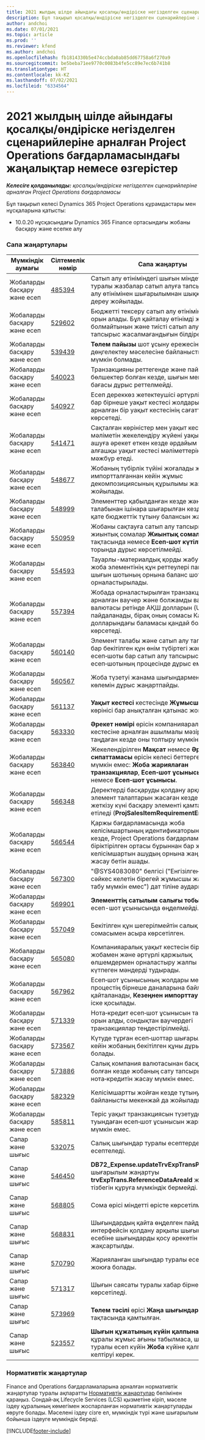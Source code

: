 ```yaml
---
title: 2021 жылдың шілде айындағы қосалқы/өндіріске негізделген сценарийлеріне арналған Project Operations бағдарламасындағы жаңалықтар немесе өзгерістер
description: Бұл тақырып қосалқы/өндіріске негізделген сценарийлеріне арналған Project Operations бағдарламасының 2021 жылдың шілде айындағы шығарылымында қолжетімді сапа жаңартулары туралы ақпарат береді.
author: andchoi
ms.date: 07/01/2021
ms.topic: article
ms.prod: ''
ms.reviewer: kfend
ms.author: andchoi
ms.openlocfilehash: fb1814330b5e474ccbda0ab85dd67758a6f270a9
ms.sourcegitcommit: be5beba71ee9770c0083b4fe5cc89e7ec6b741b8
ms.translationtype: HT
ms.contentlocale: kk-KZ
ms.lasthandoff: 07/02/2021
ms.locfileid: "6334564"
---
```

# <a name="whats-new-or-changed-in-project-operations-july-2021-for-stockedproduction-based-scenarios"></a>2021 жылдың шілде айындағы қосалқы/өндіріске негізделген сценарийлеріне арналған Project Operations бағдарламасындағы жаңалықтар немесе өзгерістер

_**Келесіге қолданылады:** қосалқы/өндіріске негізделген сценарийлеріне арналған Project Operations бағдарламасы_

Бұл тақырып келесі Dynamics 365 Project Operations құрамдастары мен нұсқаларына қатысты:

- 10.0.20 нұсқасындағы Dynamics 365 Finance ортасындағы жобаны басқару және есепке алу
 
### <a name="quality-updates"></a>Сапа жаңартулары
                                                                                                                                                                                  
| Мүмкіндік аумағы                      | Сілтемелік нөмір| Сапа жаңартуы                                                                                                                                                                          |
|-----------------------------------|--------|---------------------------------------------------------------------------------------------------------------------------------------------------------------------------------|
| Жобаларды басқару және есеп | [485394](https://fix.lcs.dynamics.com/Issue/Details/?bugId=485394) | Сатып алу өтініміндегі шығын міндеттемелер туралы жазбалар сатып алуға тапсырыс сатып алу өтінімінен шығарылымнан шыққаннан кейін дереу жойылады.                                                                           |
| Жобаларды басқару және есеп | [529602](https://fix.lcs.dynamics.com/Issue/Details/?bugId=529602) | Бюджетті тексеру сатып алу өтінімінде екі рет орын алады. Бұл қайталау өтінімді жабуға болмайтынын және тиісті сатып алуға тапсырыс жасалмағандығын білдіреді.                                                                                                                        |
| Жобаларды басқару және есеп | [539439](https://fix.lcs.dynamics.com/Issue/Details/?bugId=539439) | **Төлем пайызы** шот ұсыну ережесін дөңгелектеу мәселесіне байланысты орындау мүмкін болмады.                                                                              |
| Жобаларды басқару және есеп | [540023](https://fix.lcs.dynamics.com/Issue/Details/?bugId=540023) | Транзакцияны реттегенде және пайызда ондық бөлшектер болған кезде, шығын мен сату бағасы дұрыс реттелмейді.                                      |
| Жобаларды басқару және есеп | [540927](https://fix.lcs.dynamics.com/Issue/Details/?bugId=540927) | Есеп дереккөз жетектеушісі әртүрлі әрекеттері бар бірнеше уақыт кестесі жолдарына арналған бір уақыт кестесінің сағаттарын көрсетеді.                                      |
| Жобаларды басқару және есеп | [541471](https://fix.lcs.dynamics.com/Issue/Details/?bugId=541471) | Сақталған көріністер мен уақыт кестесінің мәліметін жекелендіру жүйені уақыт кестесін ашуға әрекет еткен кезде әрдайым тізімдегі алғашқы уақыт кестесі мәліметтерін ашуға мәжбүр етеді.  |
| Жобаларды басқару және есеп | [548677](https://fix.lcs.dynamics.com/Issue/Details/?bugId=548677) | Жобаның түбірлік түйіні жоғалады және импортталғаннан кейін жұмыс декомпозициясының құрылымы жазбалары жойылады.                                                                                             |
| Жобаларды басқару және есеп | [548999](https://fix.lcs.dynamics.com/Issue/Details/?bugId=548999) | Элементтер қабылданған кезде және элемент талабынан ішінара шығарылған кезде жүйе қате бюджеттік тұтыну балансын жаңартады. |
| Жобаларды басқару және есеп | [550959](https://fix.lcs.dynamics.com/Issue/Details/?bugId=550959) | Жобаны сақтауға сатып алу тапсырыстарында жиынтық сомалар **Жиынтық сомалар** тақтасында немесе **Есеп‑шот күтілуде** торында дұрыс көрсетілмейді.                                                                  |
| Жобаларды басқару және есеп | [554593](https://fix.lcs.dynamics.com/Issue/Details/?bugId=554593) | Тауарлы-материалдық қорды жабу кезінде жоба элементінің құн реттеулері пайда мен шығын шотының орнына баланс шотына орналастырылады.                                                            |
| Жобаларды басқару және есеп | [557394](https://fix.lcs.dynamics.com/Issue/Details/?bugId=557394) | Жобада орналастырылған транзакцияға арналған ваучер және болжамды ваучер есеп валютасы ретінде АҚШ долларын (USD) пайдаланады, бірақ оның сомасы Канада долларындағы баламасы қандай болатынын көрсетеді.              |
| Жобаларды басқару және есеп | [560140](https://fix.lcs.dynamics.com/Issue/Details/?bugId=560140) | Элемент талабы және сатып алу тапсырысы бар бекітілген құн өнім түбіртегі және есеп‑шоты бар сатып алу тапсырысы есеп‑шотының процесінде дұрыс емес.       |
| Жобаларды басқару және есеп | [560567](https://fix.lcs.dynamics.com/Issue/Details/?bugId=560567) | Жоба түзетуі жанама шығындармен сату көлемін дұрыс жаңартпайды.                                                                                    |
| Жобаларды басқару және есеп | [561137](https://fix.lcs.dynamics.com/Issue/Details/?bugId=561137) | **Уақыт кестесі** кестесінде **Жұмысшы/ресурс** көрінісі бар анықталған қатынас жоқ.                                                                                   |
| Жобаларды басқару және есеп | [563330](https://fix.lcs.dynamics.com/Issue/Details/?bugId=563330) | **Әрекет нөмірі** өрісін компанияаралық жұмыс кестесіне арналған ашылмалы мәзірден таңдаған кезде оны толтыру мүмкін емес.                                                                 |
| Жобаларды басқару және есеп | [563840](https://fix.lcs.dynamics.com/Issue/Details/?bugId=563840) | Жекелендірілген **Мақсат** немесе **Әрекет сипаттамасы** өрісін келесі беттерге қосу мүмкін емес: **Жоба жариялаған транзакциялар**, **Есеп‑шот ұсынысын жасау** немесе **Есеп‑шот ұсынысы**.  |
| Жобаларды басқару және есеп | [566348](https://fix.lcs.dynamics.com/Issue/Details/?bugId=566348) | Деректерді басқаруды қолдану арқылы элемент талаптарын жасаған кезде қате жеткізу күні басқару элементі қамтамасыз етіледі (**ProjSalesItemRequirementEntity**).                                              |
| Жобаларды басқару және есеп | [566544](https://fix.lcs.dynamics.com/Issue/Details/?bugId=566544) | Қаржы бағдарламасында жоба келісімшартының идентификаторын таңдаған кезде, Project Operations бағдарламасының біріктірілген ортасы бұрыннан бар жоба келісімшартын ашудың орнына жаңа жазбаны жасау бетін ашады.                                                                                                                 |
| Жобаларды басқару және   есеп | [567300](https://fix.lcs.dynamics.com/Issue/Details/?bugId=567300) |  "@SYS4083080" белгісі ("Енгізілген мәндерге сәйкес келетін бірегей жұмысшы жазбасын табу мүмкін емес") дат тіліне аударылмаған.                                |
| Жобаларды басқару және есеп | [569901](https://fix.lcs.dynamics.com/Issue/Details/?bugId=569901) | **Элементтің сатылым салығы тобы** өрісі есеп-шот ұсынысында өңделмейді.                                                                               |
| Жобаларды басқару және есеп | [557049](https://fix.lcs.dynamics.com/Issue/Details/?bugId=557049) | Бекітілген құн шегерілмейтін салық сомасымен асыра көрсетілген.                                                                                                    |
| Жобаларды басқару және есеп | [565080](https://fix.lcs.dynamics.com/Issue/Details/?bugId=565080) | Компанияаралық уақыт кестесін бірнеше жобамен және әртүрлі қаржылық өлшемдермен орналастыру жалпы кітапта күтпеген мәндерді тудырады.                             |
| Жобаларды басқару және есеп | [567962](https://fix.lcs.dynamics.com/Issue/Details/?bugId=567962) | Есеп‑шот ұсынысының жолдары мерзімді процестің бірнеше даналарына байланысты қайталанады, **Кезеңнен импорттау** бір уақытта іске қосылады.                                      |
| Жобаларды басқару және есеп | [571339](https://fix.lcs.dynamics.com/Issue/Details/?bugId=571339) | Нота‑кредит есеп‑шот ұсынысын таратуда қате орын алды, сондықтан ваучердегі транзакциялар теңдестірілмейді.    |
| Жобаларды басқару және есеп | [573567](https://fix.lcs.dynamics.com/Issue/Details/?bugId=573567) | Күтуде тұрған есеп‑шоттар шығарылғаннан кейін жобаның бекітілген құны дұрыс емес болады.                                                                             |
| Жобаларды басқару және   есеп | [573886](https://fix.lcs.dynamics.com/Issue/Details/?bugId=573886) | Салық компания валютасынан басқа валютада болған кезде жобаның сату тапсырысы үшін нота‑кредитін жасау мүмкін емес.                                      |
| Жобаларды басқару және есеп | [582329](https://fix.lcs.dynamics.com/Issue/Details/?bugId=582329) | Келісімшартты жойған кезде тұтынушымен байланысты мекенжай да жойылады.                                                                                     |
| Жобаларды басқару және есеп | [585811](https://fix.lcs.dynamics.com/Issue/Details/?bugId=585811) | Теріс уақыт транзакциясын түзетуден туындаған есеп‑шот ұсынысын жариялау мүмкін емес.                                                                    |
| Сапар және шығыс                  | [532075](https://fix.lcs.dynamics.com/Issue/Details/?bugId=532075) | Салық шығындар туралы есептерде басқаша есептеледі.                                                                                                                  |
| Сапар және шығыс                  | [546450](https://fix.lcs.dynamics.com/Issue/Details/?bugId=546450) | **DB72_Expense.updateTrvExpTransProjTransId()**   шығарылым жаңартуы **trvExpTrans.ReferenceDataAreaId** жаңа сандар тізбегін құруға мүмкіндік бермейді.                    |
| Сапар және шығыс                  | [568805](https://fix.lcs.dynamics.com/Issue/Details/?bugId=568805) | Сома өрісі міндетті өрісте көрсетілмейді.                                                                                                             |
| Сапар және шығыс                  | [568831](https://fix.lcs.dynamics.com/Issue/Details/?bugId=568831) | Шығындардың қайта өңделген пайдаланушы интерфейсін қолдану арқылы шығындар есебіне шығындарды қосу әрекетін орындау жақсартылды.                                                            |
| Сапар және шығыс                  | [570790](https://fix.lcs.dynamics.com/Issue/Details/?bugId=570790) | Жарияланған шығындар туралы есептерді жоюға болады.                                                                                           |
| Сапар және шығыс                  | [571317](https://fix.lcs.dynamics.com/Issue/Details/?bugId=571317) | Шығын саясаты туралы хабар бірнеше рет көрсетіледі.                                                                                                       |
| Сапар және шығыс                  | [573969](https://fix.lcs.dynamics.com/Issue/Details/?bugId=573969) | **Төлем тәсілі** өрісі **Жаңа шығындар** тақтасында қамтылған.                                                                                                      |
| Сапар және шығыс                  | [523557](https://fix.lcs.dynamics.com/Issue/Details/?bugId=523557) | **Шығын құжатының күйін қалпына келтіру** құралы жұмыс ағыны табылмаса, шығындар туралы есеп күйін **Жоба** күйіне қалпына келтіруі керек. 

### <a name="regulatory-updates"></a>Нормативтік жаңартулар
Finance and Operations бағдарламаларына арналған нормативтік жаңартулар туралы ақпаратты [Нормативтік жаңартулар](/dynamics365/finance/localizations/regulatory-updates) бөлімінен қараңыз. Сондай‑ақ Lifecycle Services (LCS) қызметіне кіріп, мәселе іздеу құралының көмегімен жоспарланған нормативтік жаңартуларды көруге болады. Мәселені іздеу сізге ел, мүмкіндік түрі және шығарылым бойынша іздеуге мүмкіндік береді.


[!INCLUDE[footer-include](../../includes/footer-banner.md)]
